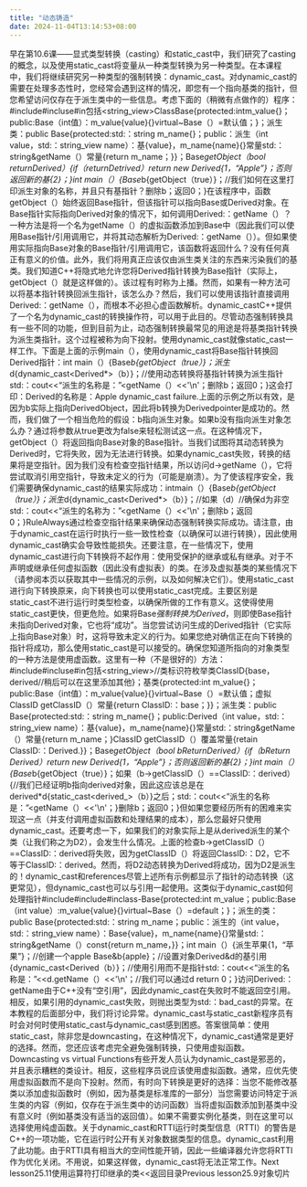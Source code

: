 ```yaml
---
title: "动态铸造"
date: 2024-11-04T13:14:53+08:00
---
```


早在第10.6课——显式类型转换（casting）和static_cast中，我们研究了casting的概念，以及使用static_cast将变量从一种类型转换为另一种类型。在本课程中，我们将继续研究另一种类型的强制转换：dynamic_cast。对dynamic_cast的需要在处理多态性时，您经常会遇到这样的情况，即您有一个指向基类的指针，但您希望访问仅存在于派生类中的一些信息。考虑下面的（稍微有点做作的）程序：#include<iostream>#incluse<string>#in包括<string_view>ClassBase{protected:intm_value{}；public:Base（int值）：m_value{value}{}virtual~Base（）=默认值；}；派生类：public Base{protected:std:：string m_name{}；public：派生（int value，std:：string_view name）：基{value}，m_name{name}{}常量std:：string&getName（）常量{return m_name；}}；Base*getObject（bool returnDerived）{if（returnDetrived）return new Derived{1，“Apple”}；否则返回新的基{2}；}int main（）{Base*b{getObject（true）}；//我们如何在这里打印派生对象的名称，并且只有基指针？删除b；返回0；}在该程序中，函数getObject（）始终返回Base指针，但该指针可以指向Base或Derived对象。在Base指针实际指向Derived对象的情况下，如何调用Derived:：getName（）？一种方法是将一个名为getName（）的虚拟函数添加到Base中（因此我们可以使用Base指针/引用调用它，并将其动态解析为Derived:：getName（））。但如果使用实际指向Base对象的Base指针/引用调用它，该函数将返回什么？没有任何真正有意义的价值。此外，我们将用真正应该仅由派生类关注的东西来污染我们的基类。我们知道C++将隐式地允许您将Derived指针转换为Base指针（实际上，getObject（）就是这样做的）。该过程有时称为上播。然而，如果有一种方法可以将基本指针转换回派生指针，该怎么办？然后，我们可以使用该指针直接调用Derived:：getName（），而根本不必担心虚函数解析。dynamic_castC++提供了一个名为dynamic_cast的转换操作符，可以用于此目的。尽管动态强制转换具有一些不同的功能，但到目前为止，动态强制转换最常见的用途是将基类指针转换为派生类指针。这个过程被称为向下投射。使用dynamic_cast就像static_cast一样工作。下面是上面的示例main（），使用dynamic_cast将Base指针转换回Derived指针：int main（）{Base*b{getObject（true）}；派生*d{dynamic_cast<Derived*>（b）}；//使用动态转换将基指针转换为派生指针std:：cout<<“派生的名称是：”<<d->getName（）<<'\n'；删除b；返回0；}这会打印：Derived的名称是：Apple dynamic_cast failure.上面的示例之所以有效，是因为b实际上指向DerivedObject，因此将b转换为Derivedpointer是成功的。然而，我们做了一个相当危险的假设：b指向派生对象。如果b没有指向派生对象怎么办？通过将参数从true更改为false来轻松测试这一点。在这种情况下，getObject（）将返回指向Base对象的Base指针。当我们试图将其动态转换为Derived时，它将失败，因为无法进行转换。如果dynamic_cast失败，转换的结果将是空指针。因为我们没有检查空指针结果，所以访问d->getName（），它将尝试取消引用空指针，导致未定义的行为（可能是崩溃）。为了使该程序安全，我们需要确保dynamic_cast的结果实际成功：intmain（）{Base*b{getObject（true）}；派生*d{dynamic_cast<Derived*>（b）}；//如果（d）//确保d为非空std:：cout<<“派生的名称为：”<<d->getName（）<<'\n'；删除b；返回0；}RuleAlways通过检查空指针结果来确保动态强制转换实际成功。请注意，由于dynamic_cast在运行时执行一些一致性检查（以确保可以进行转换），因此使用dynamic_cast确实会导致性能损失。还要注意，在一些情况下，使用dynamic_cast进行向下转换将不起作用：使用受保护的继承或私有继承。对于不声明或继承任何虚拟函数（因此没有虚拟表）的类。在涉及虚拟基类的某些情况下（请参阅本页以获取其中一些情况的示例，以及如何解决它们）。使用static_cast进行向下转换原来，向下转换也可以使用static_cast完成。主要区别是static_cast不进行运行时类型检查，以确保所做的工作有意义。这使得使用static_cast更快，但更危险。如果将Base*强制转换为Derived*，则即使Base指针未指向Derived对象，它也将“成功”。当您尝试访问生成的Derived指针（它实际上指向Base对象）时，这将导致未定义的行为。如果您绝对确信正在向下转换的指针将成功，那么使用static_cast是可以接受的。确保您知道所指向的对象类型的一种方法是使用虚函数。这里有一种（不是很好的）方法：#include<iostream>#incluse<string>#in包括<string_view>//类标识符枚举类ClassID{base，derived//稍后可以在这里添加其他}；基类{protected:int m_value{}；public:Base（int值）：m_value{value}{}virtual~Base（）=默认值；虚拟ClassID getClassID（）常量{return ClassID:：base；}}；派生类：public Base{protected:std:：string m_name{}；public:Derived（int value，std:：string_view name）：基{value}，m_name{name}{}常量std:：string&getName（）常量{return m_name；}ClassID getClassID（）覆盖常量{retain ClassID:：Derived.}}；Base*getObject（bool bReturnDerived）{if（bReturn Derived）return new Derived{1，“Apple”}；否则返回新的基{2}；}int main（）{Base*b{getObject（true）}；如果（b->getClassID（）==ClassID:：derived）{//我们已经证明b指向derived对象，因此这应该总是在derived*d{static_cast<derived_>（b）}之后；std:：cout<<“派生的名称是：”<<d->getName（）<<'\n'；}删除b；返回0；}但如果您要经历所有的困难来实现这一点（并支付调用虚拟函数和处理结果的成本），那么您最好只使用dynamic_cast。还要考虑一下，如果我们的对象实际上是从derived派生的某个类（让我们称之为D2），会发生什么情况。上面的检查b->getClassID（）==ClassID:：derived将失败，因为getClassID（）将返回ClassID:：D2，它不等于ClassID:：derived。然而，将D2动态转换为Derived将成功，因为D2是派生的！dynamic_cast和references尽管上述所有示例都显示了指针的动态转换（这更常见），但dynamic_cast也可以与引用一起使用。这类似于dynamic_cast如何处理指针#include<iostream>#include<string>#inclass-Base{protected:int m_value；public:Base（int value）:m_value{value}{}virtual~Base（）=default；}；派生的类：public Base{protected:std:：string m_name；public：派生的（int value，std:：string_view name）：Base{value}，m_name{name}{}常量std:：string&getName（）const{return m_name，}}；int main（）{派生苹果{1，“苹果”}；//创建一个apple Base&b{apple}；//设置对象Derived&d的基引用{dynamic_cast<Derived（b）}；//使用引用而不是指针std:：cout<<“派生的名称是：”<<d.getName（）<<'\n'；//我们可以通过d return 0；}访问Derived:：getName由于C++没有“空引用”，因此dynamic_cast在失败时不能返回空引用。相反，如果引用的dynamic_cast失败，则抛出类型为std:：bad_cast的异常。在本教程的后面部分中，我们将讨论异常。dynamic_cast与static_cast新程序员有时会对何时使用static_cast与dynamic_cast感到困惑。答案很简单：使用static_cast，除非您是downcasting，在这种情况下，dynamic_cast通常是更好的选择。然而，您还应该考虑完全避免强制转换，只使用虚拟函数。Downcasting vs virtual Functions有些开发人员认为dynamic_cast是邪恶的，并且表示糟糕的类设计。相反，这些程序员说应该使用虚拟函数。通常，应优先使用虚拟函数而不是向下投射。然而，有时向下转换是更好的选择：当您不能修改基类以添加虚拟函数时（例如，因为基类是标准库的一部分）当您需要访问特定于派生类的内容（例如，仅存在于派生类中的访问函数）当将虚拟函数添加到基类中没有意义时（例如基类没有适当的返回值）。如果不需要实例化基类，则在这里可以选择使用纯虚函数。关于dynamic_cast和RTTI运行时类型信息（RTTI）的警告是C++的一项功能，它在运行时公开有关对象数据类型的信息。dynamic_cast利用了此功能。由于RTTI具有相当大的空间性能开销，因此一些编译器允许您将RTTI作为优化关闭。不用说，如果这样做，dynamic_cast将无法正常工作。Next lesson25.11使用运算符打印继承的类<<返回目录Previous lesson25.9对象切片

